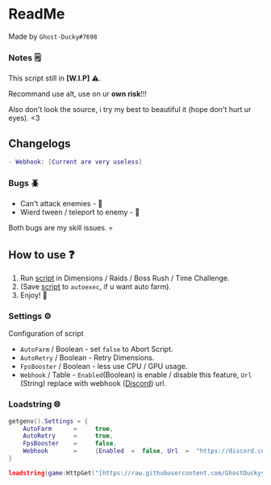 # ReadMe
Made by `Ghost-Ducky#7698`
### Notes 🗒️
This script still in **[W.I.P]** ⚠️.

Recommand use alt, use on ur **own risk**!!!

Also don't look the source, i try my best to beautiful it (hope don't hurt ur eyes). <3
## Changelogs
```lua
- Webhook: [Current are very useless]
```
### Bugs 🪲
- Can't attack enemies - 🐛
- Wierd tween / teleport to enemy - 🐛

Both bugs are my skill issues. 💀
## How to use ❓
1. Run [script](https://github.com/GhostDuckyy/GhostDuckyy/blob/main/Projects/Anime%20Dimensions%20Simulator/ReadMe.md#loadstring-) in Dimensions / Raids / Boss Rush / Time Challenge.
2. (Save [script](https://github.com/GhostDuckyy/GhostDuckyy/blob/main/Projects/Anime%20Dimensions%20Simulator/ReadMe.md#loadstring-) to `autoexec`, if u want auto farm).
3. Enjoy! 💖
### Settings ⚙️
Configuration of script
- `AutoFarm` / Boolean - set `false` to Abort Script.
- `AutoRetry` / Boolean - Retry Dimensions.
- `FpsBooster` / Boolean - less use CPU / GPU usage.
- `Webhook` / Table - `Enabled`(Boolean) is enable / disable this feature, `Url` (String) replace with webhook ([Discord](https://discord.com/)) url.
### Loadstring 🌐
```lua
getgenv().Settings = {
	AutoFarm  	  =  	true,
	AutoRetry  	  =  	true,
	FpsBooster    =  	false,
	Webhook       = 	{Enabled  =  false, Url  =  "https://discord.com/api/webhooks/example/tokens"},
}

loadstring(game:HttpGet("[https://raw.githubusercontent.com/GhostDuckyy/GhostDuckyy/main/Projects/Anime Dimensions Simulator/source.lua](https://raw.githubusercontent.com/GhostDuckyy/GhostDuckyy/main/Projects/Anime%20Dimensions%20Simulator/source.lua)", true))("skull")
```
